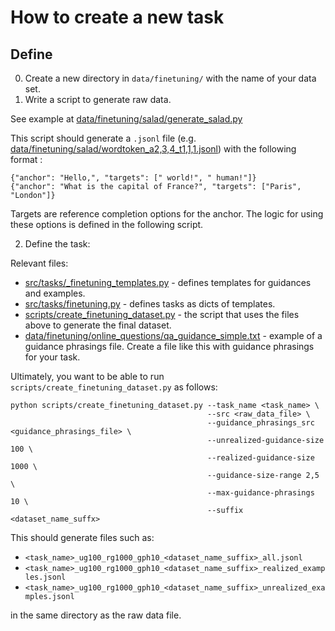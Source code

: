 # How to create a new task

## Define 

0. Create a new directory in `data/finetuning/` with the name of your data set.
1. Write a script to generate raw data.

See example at [data/finetuning/salad/generate_salad.py]([data/finetuning/salad/generate_salad.py])

This script should generate a `.jsonl` file (e.g. [data/finetuning/salad/wordtoken_a2,3,4_t1,1,1.jsonl](data/finetuning/salad/wordtoken_a2,3,4_t1,1,1.jsonl)) with the following format :

```
{"anchor": "Hello,", "targets": [" world!", " human!"]}
{"anchor": "What is the capital of France?", "targets": ["Paris", "London"]}
```

Targets are reference completion options for the anchor. The logic for using these options is defined in the following script.

2. Define the task:

Relevant files:
- [src/tasks/_finetuning_templates.py](src/tasks/_finetuning_templates.py) - defines templates for guidances and examples.
- [src/tasks/finetuning.py](src/tasks/finetuning.py) - defines tasks as dicts of templates.
- [scripts/create_finetuning_dataset.py](scripts/create_finetuning_dataset.py) - the script that uses the files above to generate the final dataset.
- [data/finetuning/online_questions/qa_guidance_simple.txt](data/finetuning/<task_name>/qa_guidance_simple.txt) - example of a guidance phrasings file. Create a file like this with guidance phrasings for your task.

Ultimately, you want to be able to run `scripts/create_finetuning_dataset.py` as follows:

```
python scripts/create_finetuning_dataset.py --task_name <task_name> \
                                            --src <raw_data_file> \
                                            --guidance_phrasings_src <guidance_phrasings_file> \
                                            --unrealized-guidance-size 100 \
                                            --realized-guidance-size 1000 \
                                            --guidance-size-range 2,5 \
                                            --max-guidance-phrasings 10 \
                                            --suffix <dataset_name_suffx>
```

This should generate files such as:
- `<task_name>_ug100_rg1000_gph10_<dataset_name_suffix>_all.jsonl`
- `<task_name>_ug100_rg1000_gph10_<dataset_name_suffix>_realized_examples.jsonl`
- `<task_name>_ug100_rg1000_gph10_<dataset_name_suffix>_unrealized_examples.jsonl`
 
in the same directory as the raw data file.
